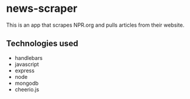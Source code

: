 # news-scraper

This is an app that scrapes NPR.org and pulls articles from their website. 

## Technologies used

* handlebars
* javascript
* express
* node 
* mongodb
* cheerio.js
